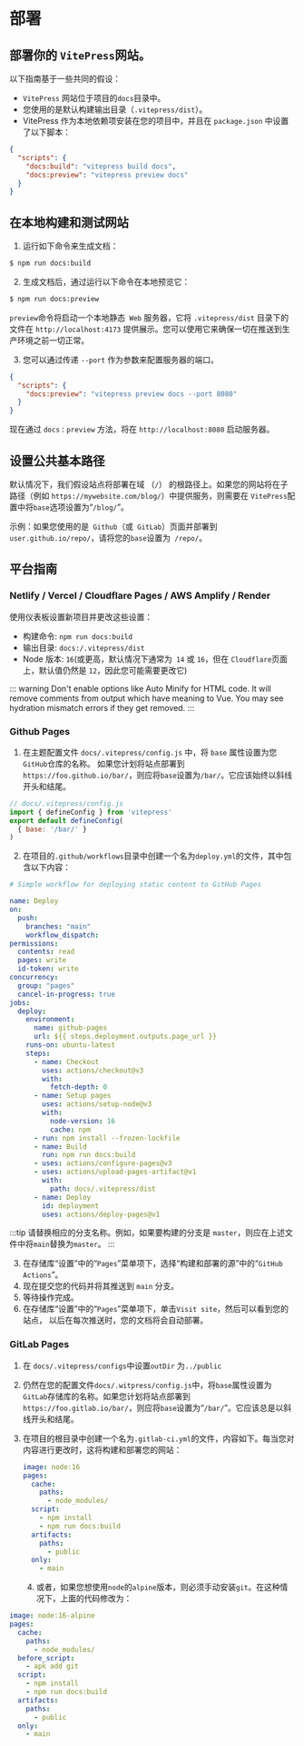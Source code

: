 # 部署
## 部署你的 `VitePress`网站。
以下指南基于一些共同的假设：

* `VitePress` 网站位于项目的`docs`目录中。
* 您使用的是默认构建输出目录（`.vitepress/dist`）。
* VitePress 作为本地依赖项安装在您的项目中，并且在 `package.json` 中设置了以下脚本：

```json
{
  "scripts": {
    "docs:build": "vitepress build docs",
    "docs:preview": "vitepress preview docs"
  }
}
```

## 在本地构建和测试网站

1. 运行如下命令来生成文档：

```sh
$ npm run docs:build
```
2. 生成文档后，通过运行以下命令在本地预览它：

```sh
$ npm run docs:preview
```

`preview`命令将启动一个本地静态` Web` 服务器，它将 `.vitepress/dist` 目录下的文件在 `http://localhost:4173` 提供展示。您可以使用它来确保一切在推送到生产环境之前一切正常。

3. 您可以通过传递 `--port` 作为参数来配置服务器的端口。

```json
{
  "scripts": {
    "docs:preview": "vitepress preview docs --port 8080"
  }
}
```

现在通过 `docs：preview` 方法，将在 `http://localhost:8080` 启动服务器。

## 设置公共基本路径

默认情况下，我们假设站点将部署在域 （`/`） 的根路径上。如果您的网站将在子路径（例如 `https://mywebsite.com/blog/`）中提供服务，则需要在 `VitePress`配置中将`base`选项设置为“`/blog/`”。

示例：如果您使用的是` Github`（或` GitLab`）页面并部署到` user.github.io/repo/`，请将您的`base`设置为` /repo/`。

## 平台指南
### Netlify / Vercel / Cloudflare Pages / AWS Amplify / Render
使用仪表板设置新项目并更改这些设置：

-  构建命令: `npm run docs:build`
-  输出目录: `docs:/.vitepress/dist`
-  Node 版本: `16`(或更高，默认情况下通常为` 14` 或 `16`，但在 `Cloudflare`页面上，默认值仍然是 `12`，因此您可能需要更改它)

::: warning
Don't enable options like Auto Minify for HTML code. It will remove comments from output which have meaning to Vue. You may see hydration mismatch errors if they get removed.
:::

### Github Pages

1. 在主题配置文件 `docs/.vitepress/config.js` 中，将 `base` 属性设置为您`GitHub`仓库的名称。
如果您计划将站点部署到`https://foo.github.io/bar/`，则应将`base`设置为`/bar/`。它应该始终以斜线开头和结尾。

```js
// docs/.vitepress/config.js
import { defineConfig } from 'vitepress'
export default defineConfig(
  { base: '/bar/' }
)
```

2. 在项目的`.github/workflows`目录中创建一个名为`deploy.yml`的文件，其中包含以下内容：

```yaml
# Simple workflow for deploying static content to GitHub Pages

name: Deploy 
on:
  push:
    branches: "main"
    workflow_dispatch:
permissions:
  contents: read
  pages: write
  id-token: write
concurrency:
  group: "pages"
  cancel-in-progress: true
jobs:
  deploy:
    environment:
      name: github-pages
      url: ${{ steps.deployment.outputs.page_url }}
    runs-on: ubuntu-latest
    steps:
      - name: Checkout
        uses: actions/checkout@v3
        with:
          fetch-depth: 0
      - name: Setup pages
        uses: actions/setup-node@v3
        with:
          node-version: 16
          cache: npm
      - run: npm install --frozen-lockfile
      - name: Build
        run: npm run docs:build
      - uses: actions/configure-pages@v3
      - uses: actions/upload-pages-artifact@v1
        with:
          path: docs/.vitepress/dist
      - name: Deploy
        id: deployment
        uses: actions/deploy-pages@v1

```

:::tip
请替换相应的分支名称。例如，如果要构建的分支是 `master`，则应在上述文件中将`main`替换为`master`。
:::

3. 在存储库“设置”中的“`Pages`”菜单项下，选择“构建和部署的源”中的“`GitHub Actions`”。
4. 现在提交您的代码并将其推送到 `main` 分支。
5. 等待操作完成。
6. 在存储库“设置”中的“`Pages`”菜单项下，单击`Visit site`，然后可以看到您的站点，
以后在每次推送时，您的文档将会自动部署。

### GitLab Pages

1. 在 `docs/.vitepress/configs`中设置`outDir` 为`../public`

2. 仍然在您的配置文件`docs/.witpress/config.js`中，将`base`属性设置为`GitLab`存储库的名称。如果您计划将站点部署到`https://foo.gitlab.io/bar/`，则应将`base`设置为“`/bar/`”。它应该总是以斜线开头和结尾。

3. 在项目的根目录中创建一个名为`.gitlab-ci.yml`的文件，内容如下。每当您对内容进行更改时，这将构建和部署您的网站：

   ```yaml
   image: node:16
   pages:
     cache:
       paths:
         - node_modules/
     script:
       - npm install
       - npm run docs:build
     artifacts:
       paths:
         - public
     only:
       - main
   ```

   4.  或者，如果您想使用`node`的`alpine`版本，则必须手动安装`git`。在这种情况下，上面的代码修改为：
```yaml
image: node:16-alpine
pages:
  cache:
    paths:
      - node_modules/
  before_script:
    - apk add git
  script:
    - npm install
    - npm run docs:build
  artifacts:
    paths:
      - public
  only:
    - main
```